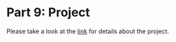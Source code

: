 # Part 9: Project

Please take a look at the [link](https://docs.google.com/document/d/1iFgBgd4aZUrBIYLNQgcnzmJfbBjnfQwxFR1JNvqUQpI/edit?usp=sharing) for details about the project.

